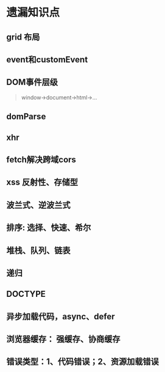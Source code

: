 # 遗漏知识点

## grid 布局

## event和customEvent

## DOM事件层级

>window->document->html->...

## domParse

## xhr

## fetch解决跨域cors

## xss 反射性、存储型

## 波兰式、逆波兰式

## 排序: 选择、快速、希尔

## 堆栈、队列、链表

## 递归

## DOCTYPE

## 异步加载代码，async、defer

## 浏览器缓存： 强缓存、协商缓存

## 错误类型：1、代码错误；2、资源加载错误

